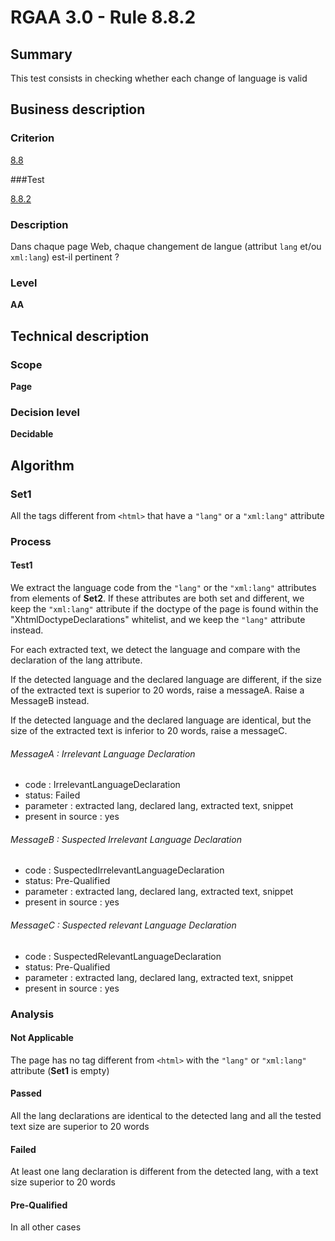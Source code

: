 # RGAA 3.0 -  Rule 8.8.2

## Summary

This test consists in checking whether each change of language is valid

## Business description

### Criterion

[8.8](http://references.modernisation.gouv.fr/referentiel-technique-0#crit-8-8)

###Test

[8.8.2](http://disic.github.io/rgaa_referentiel_en/RGAA3.0_Criteria_English_version_v1.html#test-8-8-2)

### Description

Dans chaque page Web, chaque changement de langue (attribut `lang` et/ou `xml:lang`) est-il pertinent ?

### Level

**AA**

## Technical description

### Scope

**Page**

### Decision level

**Decidable**

## Algorithm

### Set1

All the tags different from `<html>` that have a `"lang"` or a `"xml:lang"` attribute

### Process

#### Test1

We extract the language code from the `"lang"` or the `"xml:lang"`
attributes from elements of **Set2**. If these attributes are both set and
different, we keep the `"xml:lang"` attribute if the doctype of the page
is found within the "XhtmlDoctypeDeclarations" whitelist, and we keep
the `"lang"` attribute instead.

For each extracted text, we detect the language and compare with the declaration of the lang attribute.

If the detected language and the declared language are different, if the size of the extracted text is superior to 20 words, raise a messageA. Raise a MessageB instead.

If the detected language and the declared language are identical, but the size of the extracted text is inferior to 20 words, raise a messageC.

###### MessageA : Irrelevant Language Declaration

-   code : IrrelevantLanguageDeclaration
-   status: Failed
-   parameter : extracted lang, declared lang, extracted text, snippet
-   present in source : yes

###### MessageB : Suspected Irrelevant Language Declaration

-   code : SuspectedIrrelevantLanguageDeclaration
-   status: Pre-Qualified
-   parameter : extracted lang, declared lang, extracted text, snippet
-   present in source : yes

###### MessageC : Suspected relevant Language Declaration

-   code : SuspectedRelevantLanguageDeclaration
-   status: Pre-Qualified
-   parameter : extracted lang, declared lang, extracted text, snippet
-   present in source : yes

### Analysis

#### Not Applicable

The page has no tag different from `<html>` with the `"lang"` or `"xml:lang"` attribute (**Set1** is empty)

#### Passed

All the lang declarations are identical to the detected lang and all the tested text size are superior to 20 words

#### Failed

At least one lang declaration is different from the detected lang, with a text size superior to 20 words

#### Pre-Qualified

In all other cases
